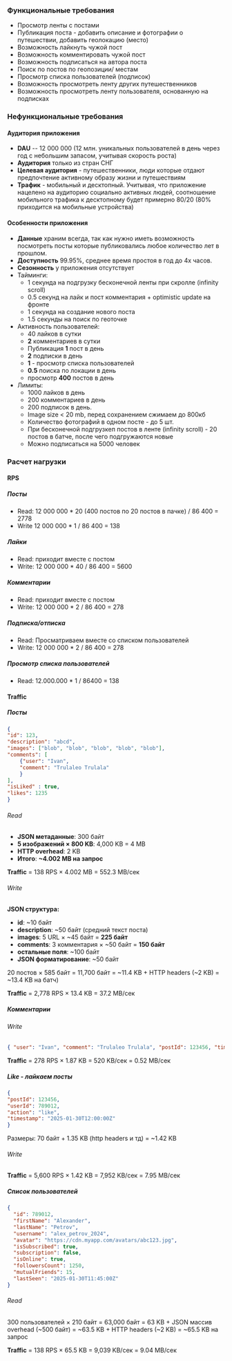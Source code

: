 ### Функциональные требования
- Просмотр ленты с постами
- Публикация поста - добавить описание и фотографии о путешествии, добавить геолокацию (место)
- Возможность лайкнуть чужой пост
- Возможность комментировать чужой пост
- Возможность подписаться на автора поста
- Поиск по постов по геопозиции/ местам
- Просмотр списка пользователей (подписок)
- Возможность просмотреть ленту других путешественников
- Возможность просмотреть ленту пользователя, основанную на подписках
### Нефункциональные требования

#### Аудитория приложения
- **DAU** -- 12 000 000 (12 млн. уникальных пользователей в день через год с небольшим запасом, учитывая скорость роста)
- **Аудитория** только из стран СНГ
- **Целевая аудитория** - путешественники, люди которые отдают предпочтение активному образу жизни и путешествиям
- **Трафик** - мобильный и десктопный. Учитывая, что приложение нацелено на аудиторию социально активных людей, соотношение мобильного трафика к десктопному будет примерно 80/20 (80% приходится на мобильные устройства)

#### Особенности приложения
- **Данные** храним всегда, так как нужно иметь возможность посмотреть посты которые публиковались любое количество лет в прошлом.
- **Доступность** 99.95%, среднее время простоя в год до 4х часов.
- **Сезонность** у приложения отсутствует
- Тайминги:
    - 1 секунда на подгрузку бесконечной ленты при скролле (infinity scroll)
    - 0.5 секунд на лайк и пост комментария + optimistic update на фронте
    - 1 секунда на создание нового поста
    - 1.5 секунды на поиск по геоточке
- Активность пользователей:
    - 40 лайков в сутки
    - **2** комментариев в сутки
    - Публикация **1** пост в день
    - **2** подписки в день
    - **1** - просмотр списка пользователей
    - **0.5** поиска по локации в день
    - просмотр **400** постов в день
- Лимиты:
    - 1000 лайков в день
    - 200 комментариев в день
    - 200 подписок в день.
    - Image size < 20 mb, перед сохранением сжимаем до 800кб
    - Количество фотографий в одном посте - до 5 шт.
    - При бесконечной подгрузкеп постов в ленте (infinity scroll) - 20 постов в батче, после чего подгружаются новые
    - Можно подписаться на 5000 человек

### Расчет нагрузки

#### RPS

##### Посты
- Read: 12 000 000 * 20 (400 постов по 20 постов в пачке) / 86 400  = 2778
- Write 12 000 000 * 1 / 86 400 = 138

##### Лайки
- Read: приходит вместе с постом
- Write: 12 000 000 * 40 / 86 400  = 5600

##### Комментарии
- Read: приходит вместе с постом
- Write: 12 000 000 * 2 / 86 400  = 278

##### Подписка/отписка
- Read: Просматриваем вместе со списком пользователей
- Write: 12 000 000 * 2 / 86 400  = 278

##### Просмотр списка пользователей
- Read: 12.000.000 * 1  / 86400 = 138

#### Traffic

##### Посты
```json
{
"id": 123,
"description": "abcd", 
"images": ["blob", "blob", "blob", "blob", "blob"],
"comments": [
	{"user": "Ivan",
	"comment": "Trulaleo Trulala"	
	}
],
"isLiked" : true, 
"likes": 1235
}
```

###### Read
- **JSON метаданные**: 300 байт
- **5 изображений × 800 KB**: 4,000 KB = 4 MB
- **HTTP overhead**: 2 KB
- **Итого**: **~4.002 MB на запрос**

**Traffic** = 138 RPS × 4.002 MB = 552.3 MB/сек

###### Write

**JSON структура:**

- **id**: ~10 байт
- **description**: ~50 байт (средний текст поста)
- **images**: 5 URL × ~45 байт = **225 байт**
- **comments**: 3 комментария × ~50 байт = **150 байт**
- **остальные поля**: ~100 байт
- **JSON форматирование**: ~50 байт

20 постов × 585 байт = 11,700 байт = ~11.4 KB + HTTP headers (~2 KB) = ~13.4 KB на батч)

**Traffic** = 2,778 RPS × 13.4 KB = 37.2 MB/сек

##### Комментарии
###### Write

```json
{ "user": "Ivan", "comment": "Trulaleo Trulala", "postId": 123456, "timestamp": "2025-01-30T12:00:00Z" }
```

**Traffic** = 278 RPS × 1.87 KB = 520 KB/сек = 0.52 MB/сек

##### Like - лайкаем посты

```json
{
"postId": 123456,
"userId": 789012,
"action": "like",
"timestamp": "2025-01-30T12:00:00Z"
}
```

Размеры: 70 байт + 1.35 KB (http headers и тд) = ~1.42 KB

###### Write
**Traffic** = 5,600 RPS × 1.42 KB = 7,952 KB/сек = 7.95 MB/сек



##### Список пользователей
```json
{
  "id": 789012,
  "firstName": "Alexander",
  "lastName": "Petrov",
  "username": "alex_petrov_2024",
  "avatar": "https://cdn.myapp.com/avatars/abc123.jpg",
  "isSubscribed": true,
  "subscription": false,
  "isOnline": true,
  "followersCount": 1250,
  "mutualFriends": 15,
  "lastSeen": "2025-01-30T11:45:00Z"
}
```


###### Read
300 пользователей × 210 байт = 63,000 байт = 63 KB + JSON массив overhead (~500 байт) = ~63.5 KB + HTTP headers (~2 KB) = ~65.5 KB на запрос

**Traffic** = 138 RPS × 65.5 KB = 9,039 KB/сек = 9.04 MB/сек